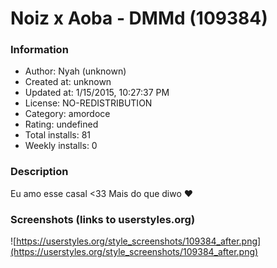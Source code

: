 # Noiz x Aoba - DMMd (109384)

### Information
- Author: Nyah (unknown)
- Created at: unknown
- Updated at: 1/15/2015, 10:27:37 PM
- License: NO-REDISTRIBUTION
- Category: amordoce
- Rating: undefined
- Total installs: 81
- Weekly installs: 0


### Description
Eu amo esse casal <33 Mais do que diwo ♥


### Screenshots (links to userstyles.org)
![https://userstyles.org/style_screenshots/109384_after.png](https://userstyles.org/style_screenshots/109384_after.png)


